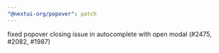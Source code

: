 ```yaml
---
"@nextui-org/popover": patch
---
```


fixed popover closing issue in autocomplete with open modal (#2475, #2082, #1987)
